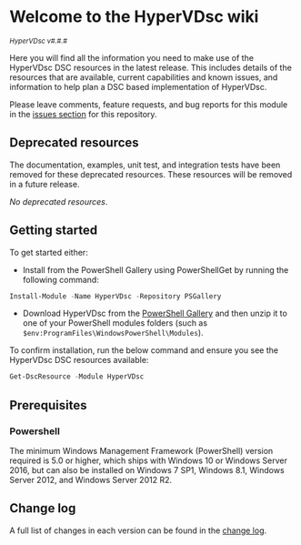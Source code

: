 # Welcome to the HyperVDsc wiki

<sup>*HyperVDsc v#.#.#*</sup>

Here you will find all the information you need to make use of the HyperVDsc
DSC resources in the latest release. This includes details of the resources
that are available, current capabilities and known issues, and information
to help plan a DSC based implementation of HyperVDsc.

Please leave comments, feature requests, and bug reports for this module in
the [issues section](https://github.com/dsccommunity/HyperVDsc/issues)
for this repository.

## Deprecated resources

The documentation, examples, unit test, and integration tests have been removed
for these deprecated resources. These resources will be removed
in a future release.

*No deprecated resources*.

## Getting started

To get started either:

- Install from the PowerShell Gallery using PowerShellGet by running the
  following command:

```powershell
Install-Module -Name HyperVDsc -Repository PSGallery
```

- Download HyperVDsc from the [PowerShell Gallery](http://www.powershellgallery.com/packages/HyperVDsc/)
  and then unzip it to one of your PowerShell modules folders (such as
  `$env:ProgramFiles\WindowsPowerShell\Modules`).

To confirm installation, run the below command and ensure you see the HyperVDsc
DSC resources available:

```powershell
Get-DscResource -Module HyperVDsc
```

## Prerequisites

### Powershell

The minimum Windows Management Framework (PowerShell) version required is 5.0
or higher, which ships with Windows 10 or Windows Server 2016,
but can also be installed on Windows 7 SP1, Windows 8.1, Windows Server 2012,
and Windows Server 2012 R2.

## Change log

A full list of changes in each version can be found in the [change log](https://github.com/dsccommunity/HyperVDsc/blob/main/CHANGELOG.md).
